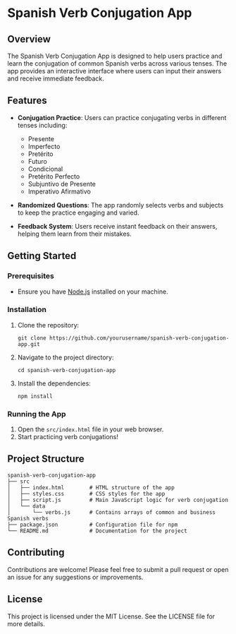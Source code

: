 # Spanish Verb Conjugation App

## Overview
The Spanish Verb Conjugation App is designed to help users practice and learn the conjugation of common Spanish verbs across various tenses. The app provides an interactive interface where users can input their answers and receive immediate feedback.

## Features
- **Conjugation Practice**: Users can practice conjugating verbs in different tenses including:
  - Presente
  - Imperfecto
  - Pretérito
  - Futuro
  - Condicional
  - Pretérito Perfecto
  - Subjuntivo de Presente
  - Imperativo Afirmativo

- **Randomized Questions**: The app randomly selects verbs and subjects to keep the practice engaging and varied.

- **Feedback System**: Users receive instant feedback on their answers, helping them learn from their mistakes.

## Getting Started

### Prerequisites
- Ensure you have [Node.js](https://nodejs.org/) installed on your machine.

### Installation
1. Clone the repository:
   ```
   git clone https://github.com/yourusername/spanish-verb-conjugation-app.git
   ```
2. Navigate to the project directory:
   ```
   cd spanish-verb-conjugation-app
   ```
3. Install the dependencies:
   ```
   npm install
   ```

### Running the App
1. Open the `src/index.html` file in your web browser.
2. Start practicing verb conjugations!

## Project Structure
```
spanish-verb-conjugation-app
├── src
│   ├── index.html        # HTML structure of the app
│   ├── styles.css        # CSS styles for the app
│   ├── script.js         # Main JavaScript logic for verb conjugation
│   └── data
│       └── verbs.js      # Contains arrays of common and business Spanish verbs
├── package.json          # Configuration file for npm
└── README.md             # Documentation for the project
```

## Contributing
Contributions are welcome! Please feel free to submit a pull request or open an issue for any suggestions or improvements.

## License
This project is licensed under the MIT License. See the LICENSE file for more details.